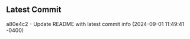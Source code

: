 
## Latest Commit
a80e4c2 - Update README with latest commit info (2024-09-01 11:49:41 -0400) <Yunxi-Zhou>
